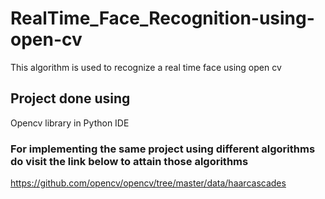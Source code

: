 # RealTime_Face_Recognition-using-open-cv
This algorithm is used to recognize a real time face  using open cv 
## Project done using
Opencv library in Python IDE 
### For implementing the same project using different algorithms do visit the link below to attain those algorithms
https://github.com/opencv/opencv/tree/master/data/haarcascades
